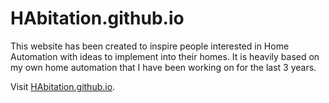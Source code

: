 # HAbitation.github.io

This website has been created to inspire people interested in Home Automation with ideas to implement into their homes. It is heavily based on my own home automation that I have been working on for the last 3 years.

Visit [HAbitation.github.io](https://habitation.github.io).
